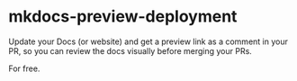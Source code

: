 # mkdocs-preview-deployment

Update your Docs (or website) and get a preview link as a comment in your PR, so you can review the docs visually before merging your PRs. 

For free. 
